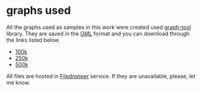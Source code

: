# graphs used

All the graphs used as samples in this work were created used [graph-tool](https://graph-tool.skewed.de/) library. They are saved in the [GML](http://www.fim.uni-passau.de/index.php?id=17297&L=1) format and you can download through the links listed below.


* [100k](http://www.filedropper.com/graph-100k)
* [250k]()
* [500k]()

All files are hosted in [Filedropper](http://www.filedropper.com/) service. If they are unavailable, please, let me know.
